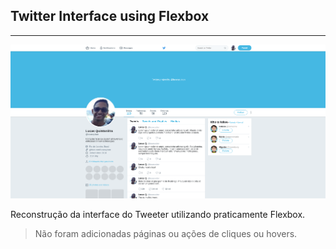 ## Twitter Interface using Flexbox

---

![Imagem do projeto](https://github.com/lucasquitan/html-twitter/blob/master/images/image.png?raw=true)

Reconstrução da interface do Tweeter utilizando praticamente Flexbox.

> Não foram adicionadas páginas ou ações de cliques ou hovers.
